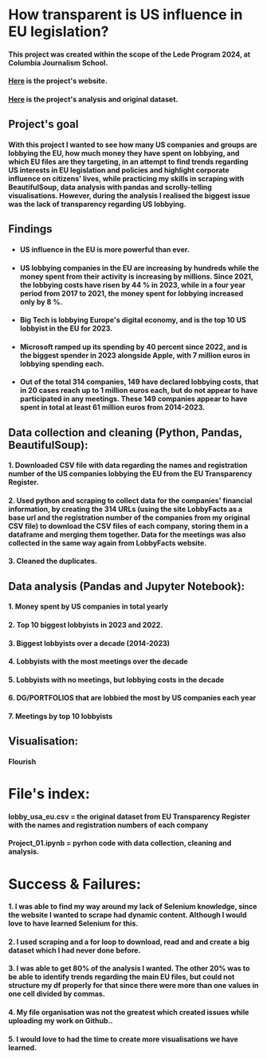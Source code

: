 # How transparent is US influence in EU legislation?
#### This project was created within the scope of the Lede Program 2024, at Columbia Journalism School.
#### [Here](https://konstantinamalt.github.io/us_lobbying_eu/) is the project's website.
#### [Here](https://github.com/konstantinamalt/Lede_Project_01_us_lobbying_eu/blob/main/lobbying/Project_01.ipynb) is the project's analysis and original dataset.

## Project's goal
#### With this project I wanted to see how many US companies and groups are lobbying the EU, how much money they have spent on lobbying, and which EU files are they targeting, in an attempt to find trends regarding US interests in EU legislation and policies and highlight corporate influence on citizens' lives, while practicing my skills in scraping with BeautifulSoup, data analysis with pandas and scrolly-telling visualisations. However, during the analysis I realised the biggest issue was the lack of transparency regarding US lobbying.

## Findings
- #### US influence in the EU is more powerful than ever.
- #### US lobbying companies in the EU are increasing by hundreds while the money spent from their activity is increasing by millions. Since 2021, the lobbying costs have risen by 44 % in 2023, while in a four year period from 2017 to 2021, the money spent for lobbying increased only by 8 %. 
- #### Big Tech is lobbying Europe's digital economy, and is the top 10 US lobbyist in the EU for 2023.
- #### Microsoft ramped up its spending by 40 percent since 2022, and is the biggest spender in 2023 alongside Apple, with 7 million euros in lobbying spending each.
- #### Out of the total 314 companies, 149 have declared lobbying costs, that in 20 cases reach up to 1 million euros each, but do not appear to have participated in any meetings. These 149 companies appear to have spent in total at least 61 million euros from 2014-2023.

## Data collection and cleaning (Python, Pandas, BeautifulSoup):
#### 1. Downloaded CSV file with data regarding the names and registration number of the US companies lobbying the EU from the EU Transparency Register.
#### 2. Used python and scraping to collect data for the companies' financial information, by creating the 314 URLs (using the site LobbyFacts as a base url and the registration number of the companies from my original CSV file) to download the CSV files of each company, storing them in a dataframe and merging them together. Data for the meetings was also collected in the same way again from LobbyFacts website.
#### 3. Cleaned the duplicates.

## Data analysis (Pandas and Jupyter Notebook):
#### 1. Money spent by US companies in total yearly
#### 2. Top 10 biggest lobbyists in 2023 and 2022.
#### 3. Biggest lobbyists over a decade (2014-2023)
#### 4. Lobbyists with the most meetings over the decade
#### 5. Lobbyists with no meetings, but lobbying costs in the decade
#### 6. DG/PORTFOLIOS that are lobbied the most by US companies each year
#### 7. Meetings by top 10 lobbyists

## Visualisation:
#### Flourish

# File's index:
#### lobby_usa_eu.csv = the original dataset from EU Transparency Register with the names and registration numbers of each company
#### Project_01.ipynb = pyrhon code with data collection, cleaning and analysis.

# Success & Failures:
#### 1. I was able to find my way around my lack of Selenium knowledge, since the website I wanted to scrape had dynamic content. Although I would love to have learned Selenium for this.
#### 2. I used scraping and a for loop to download, read and and create a big dataset which I had never done before.
#### 3. I was able to get 80% of the analysis I wanted. The other 20% was to be able to identify trends regarding the main EU files, but could not structure my df properly for that since there were more than one values in one cell divided by commas.
#### 4. My file organisation was not the greatest which created issues while uploading my work on Github..
#### 5. I would love to had the time to create more visualisations we have learned.
